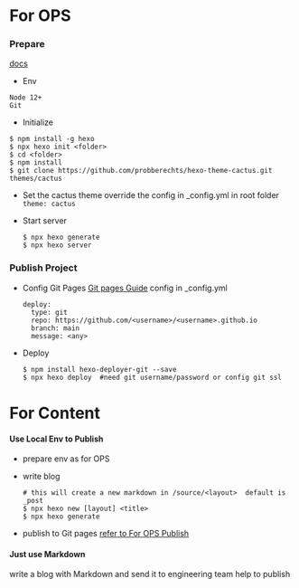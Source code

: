 # For OPS

### Prepare
 [docs](https://moblab.atlassian.net/wiki/spaces/WEB30/pages/1682342092/Blog+Tool+-+hexo)
- Env
``` env
Node 12+
Git
```

- Initialize
```console
$ npm install -g hexo
$ npx hexo init <folder>
$ cd <folder>
$ npm install
$ git clone https://github.com/probberechts/hexo-theme-cactus.git themes/cactus
```
- Set the cactus theme
  override the config in _config.yml in root folder
  `theme: cactus `

- Start server
  ```
  $ npx hexo generate
  $ npx hexo server
  ```

### Publish Project
- Config Git Pages
  [Git pages Guide](https://docs.github.com/en/pages/quickstart)
  config in _config.yml
  ```
  deploy:
    type: git
    repo: https://github.com/<username>/<username>.github.io
    branch: main
    message: <any>
  ```
- Deploy
  ```
  $ npm install hexo-deployer-git --save
  $ npx hexo deploy  #need git username/password or config git ssl
  ```
  
# For Content
#### Use Local Env to Publish
- prepare env as for OPS
   
- write blog
  ```
  # this will create a new markdown in /source/<layout>  default is _post
  $ npx hexo new [layout] <title>
  $ npx hexo generate 
  ```
- publish to Git pages
   [refer to For OPS Publish](#publish-project)


#### Just use Markdown
  write a blog with Markdown and send it to engineering team help to publish
  